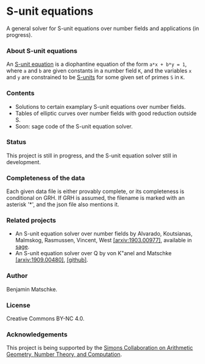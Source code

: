 # S-unit equations

A general solver for S-unit equations over number fields and applications (in progress).

### About S-unit equations

An [S-unit equation](https://en.wikipedia.org/wiki/S-unit#S-unit_equation) is a diophantine equation of the form `a*x + b*y = 1`, where `a` and `b` are given constants in a number field `K`, and the variables `x` and `y` are constrained to be [S-units](https://en.wikipedia.org/wiki/S-unit) for some given set of primes `S` in `K`.

### Contents

 - Solutions to certain examplary S-unit equations over number fields.
 - Tables of elliptic curves over number fields with good reduction outside S.
 - Soon: sage code of the S-unit equation solver.

### Status

This project is still in progress, and the S-unit equation solver still in development. 

### Completeness of the data

Each given data file is either provably complete, or its completeness is conditional on GRH.
If GRH is assumed, the filename is marked with an asterisk '*', and the json file also mentions it.

### Related projects

- An S-unit equation solver over number fields by Alvarado, Koutsianas, Malmskog, Rasmussen, Vincent, West [[arxiv:1903.00977]](https://arxiv.org/abs/1903.00977), available in [sage](https://www.sagemath.org/).
- An S-unit equation solver over Q by von K"anel and Matschke [[arxiv:1909.00480]](https://arxiv.org/abs/1909.00480), [[github]](https://github.com/bmatschke/solving-classical-diophantine-equations).

### Author

Benjamin Matschke.

### License

Creative Commons BY-NC 4.0.

### Acknowledgements

This project is being supported by the [Simons Collaboration on Arithmetic Geometry, Number Theory, and Computation](https://simonscollab.icerm.brown.edu/).

